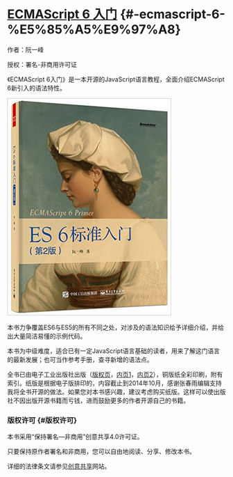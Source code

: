 # [ECMAScript 6 入门](https://wohugb.gitbooks.io/ecmascript-6/content/index.html) {#-ecmascript-6-%E5%85%A5%E9%97%A8}

作者：阮一峰

授权：署名-非商用许可证

《ECMAScript 6入门》是一本开源的JavaScript语言教程，全面介绍ECMAScript 6新引入的语法特性。

![](/assets/import.png)

本书力争覆盖ES6与ES5的所有不同之处，对涉及的语法知识给予详细介绍，并给出大量简洁易懂的示例代码。

本书为中级难度，适合已有一定JavaScript语言基础的读者，用来了解这门语言的最新发展；也可当作参考手册，查寻新增的语法点。

全书已由电子工业出版社出版（[版权页](https://raw.githubusercontent.com/ruanyf/es6tutorial/gh-pages/images/copyright.png)，[内页1](https://raw.githubusercontent.com/ruanyf/es6tutorial/gh-pages/images/page1.png)，[内页2](https://raw.githubusercontent.com/ruanyf/es6tutorial/gh-pages/images/page2.png)），铜版纸全彩印刷，附有索引。纸版是根据电子版排印的，内容截止到2014年10月，感谢张春雨编辑支持我将全书开源的做法。如果您对本书感兴趣，建议考虑购买纸版。这样可以使出版社不因出版开源书籍而亏钱，进而鼓励更多的作者开源自己的书籍。

### 版权许可 {#版权许可}

本书采用“保持署名—非商用”创意共享4.0许可证。

只要保持原作者署名和非商用，您可以自由地阅读、分享、修改本书。

详细的法律条文请参见[创意共享](http://creativecommons.org/licenses/by-nc/4.0/)网站。

